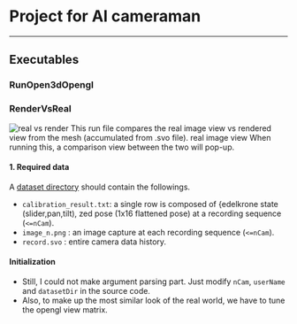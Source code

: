 # Project for AI cameraman 
___

## Executables 
### RunOpen3dOpengl


### RenderVsReal
![real vs render](https://user-images.githubusercontent.com/30062474/152312829-703b4903-834a-498f-9647-f2d32c0bd05c.PNG)
This run file compares the real image view vs rendered view from the mesh (accumulated from .svo file). 
real image view 
When running this, a comparison view between the two will pop-up.  
#### 1. Required data 
A [dataset directory](https://mysnu-my.sharepoint.com/:f:/g/personal/a4tiv_seoul_ac_kr/Eil7djHq3ENAg4bxq2YPqhEBKL2pLj95TX-B_mn1ksiXQw?e=aDF5yL) should contain the followings.
* `calibration_result.txt`: a single row is composed of {edelkrone state (slider,pan,tilt), zed pose (1x16 flattened pose) at a recording sequence (`<=nCam`). 
* `image_n.png` : an image capture at each recording sequence (`<=nCam`). 
* `record.svo` : entire camera data history. 

#### Initialization
* Still, I could not make argument parsing part. Just modify `nCam`, `userName` and `datasetDir` in the source code. 
* Also, to make up the most similar look of the real world, we have to tune the opengl view matrix. 
